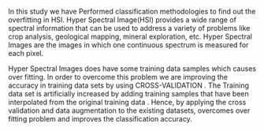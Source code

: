 
In this study we have Performed classification methodologies to find out the overfitting in HSI.
Hyper Spectral Image(HSI) provides a wide range of spectral information that can be used to address a variety of problems like crop analysis, geological mapping, mineral exploration, etc. Hyper Spectral Images are the images in which one continuous spectrum is measured for each pixel.


Hyper Spectral Images does have some training data samples which causes over fitting. In order to overcome this problem we are improving the accuracy in training data sets by using CROSS-VALIDATION . The Training data set is artificially increased by adding training samples that have been interpolated from the original training data . Hence, by applying the cross validation and data augmentation to the existing datasets, overcomes over fitting problem and improves the classification accuracy.
